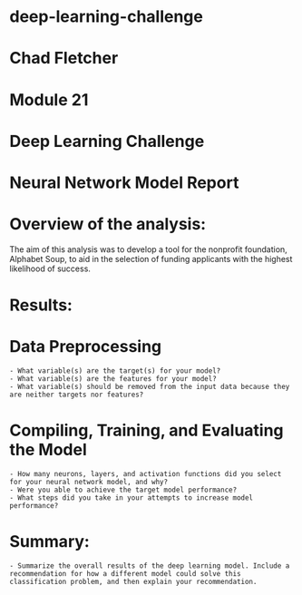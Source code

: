 # deep-learning-challenge
 
# Chad Fletcher
# Module 21
# Deep Learning Challenge


# Neural Network Model Report

# Overview of the analysis: 
The aim of this analysis was to develop a tool for the nonprofit foundation, Alphabet Soup, to aid in the selection of funding applicants with the highest likelihood of success.


# Results:

# Data Preprocessing
    - What variable(s) are the target(s) for your model?
    - What variable(s) are the features for your model?
    - What variable(s) should be removed from the input data because they are neither targets nor features?

# Compiling, Training, and Evaluating the Model
    - How many neurons, layers, and activation functions did you select for your neural network model, and why?
    - Were you able to achieve the target model performance?
    - What steps did you take in your attempts to increase model performance?


# Summary: 
    - Summarize the overall results of the deep learning model. Include a recommendation for how a different model could solve this classification problem, and then explain your recommendation.